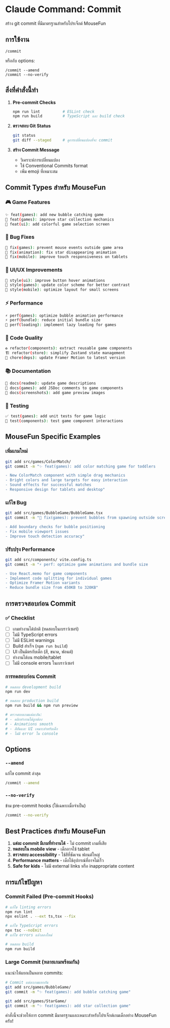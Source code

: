 # Claude Command: Commit

สร้าง git commit ที่มีมาตรฐานสำหรับโปรเจ็กต์ MouseFun

## การใช้งาน
```
/commit
```

หรือกับ options:
```
/commit --amend
/commit --no-verify
```

## สิ่งที่คำสั่งนี้ทำ

1. **Pre-commit Checks**
   ```bash
   npm run lint          # ESLint check
   npm run build         # TypeScript และ build check
   ```

2. **ตรวจสอบ Git Status**
   ```bash
   git status
   git diff --staged     # ดูการเปลี่ยนแปลงที่จะ commit
   ```

3. **สร้าง Commit Message**
   - วิเคราะห์การเปลี่ยนแปลง
   - ใช้ Conventional Commits format
   - เพิ่ม emoji ที่เหมาะสม

## Commit Types สำหรับ MouseFun

### 🎮 Game Features
```bash
✨ feat(games): add new bubble catching game
🎯 feat(games): improve star collection mechanics
🎨 feat(ui): add colorful game selection screen
```

### 🐛 Bug Fixes
```bash
🐛 fix(games): prevent mouse events outside game area
🐛 fix(animation): fix star disappearing animation
🐛 fix(mobile): improve touch responsiveness on tablets
```

### 🎨 UI/UX Improvements
```bash
💄 style(ui): improve button hover animations
🎨 style(games): update color scheme for better contrast
📱 style(mobile): optimize layout for small screens
```

### ⚡ Performance
```bash
⚡️ perf(games): optimize bubble animation performance
⚡️ perf(bundle): reduce initial bundle size
🚀 perf(loading): implement lazy loading for games
```

### 🧱 Code Quality
```bash
♻️ refactor(components): extract reusable game components
🏗️ refactor(store): simplify Zustand state management
🔧 chore(deps): update Framer Motion to latest version
```

### 📚 Documentation
```bash
📝 docs(readme): update game descriptions
📝 docs(games): add JSDoc comments to game components
📸 docs(screenshots): add game preview images
```

### 🧪 Testing
```bash
✅ test(games): add unit tests for game logic
🧪 test(components): test game component interactions
```

## MouseFun Specific Examples

### เพิ่มเกมใหม่
```bash
git add src/games/ColorMatch/
git commit -m "✨ feat(games): add color matching game for toddlers

- New ColorMatch component with simple drag mechanics
- Bright colors and large targets for easy interaction
- Sound effects for successful matches
- Responsive design for tablets and desktop"
```

### แก้ไข Bug
```bash
git add src/games/BubbleGame/BubbleGame.tsx
git commit -m "🐛 fix(games): prevent bubbles from spawning outside screen

- Add boundary checks for bubble positioning
- Fix mobile viewport issues
- Improve touch detection accuracy"
```

### ปรับปรุง Performance
```bash
git add src/components/ vite.config.ts
git commit -m "⚡️ perf: optimize game animations and bundle size

- Use React.memo for game components
- Implement code splitting for individual games
- Optimize Framer Motion variants
- Reduce bundle size from 450KB to 320KB"
```

## การตรวจสอบก่อน Commit

### ✅ Checklist
- [ ] เกมทำงานได้ปกติ (ทดสอบในเบราว์เซอร์)
- [ ] ไม่มี TypeScript errors
- [ ] ไม่มี ESLint warnings
- [ ] Build สำเร็จ (`npm run build`)
- [ ] UI เป็นมิตรกับเด็ก (สี, ขนาด, ฟอนต์)
- [ ] ทำงานได้บน mobile/tablet
- [ ] ไม่มี console errors ในเบราว์เซอร์

### การทดสอบก่อน Commit
```bash
# ทดสอบ development build
npm run dev

# ทดสอบ production build
npm run build && npm run preview

# ตรวจสอบเกมแต่ละอัน:
# - คลิกทำงานได้ถูกต้อง
# - Animations smooth
# - สีสันและ UI เหมาะสำหรับเด็ก
# - ไม่มี error ใน console
```

## Options

### `--amend`
แก้ไข commit ล่าสุด
```bash
/commit --amend
```

### `--no-verify`
ข้าม pre-commit hooks (ใช้เฉพาะเมื่อจำเป็น)
```bash
/commit --no-verify
```

## Best Practices สำหรับ MouseFun

1. **แต่ละ commit มีเกมที่ทำงานได้** - ไม่ commit เกมที่เสีย
2. **ทดสอบใน mobile view** - เด็กอาจใช้ tablet
3. **ตรวจสอบ accessibility** - ใช้สีที่ชัดเจน ฟอนต์ใหญ่
4. **Performance matters** - เด็กใช้อุปกรณ์ที่อาจไม่เร็ว
5. **Safe for kids** - ไม่มี external links หรือ inappropriate content

## การแก้ไขปัญหา

### Commit Failed (Pre-commit Hooks)
```bash
# แก้ไข linting errors
npm run lint
npx eslint . --ext ts,tsx --fix

# แก้ไข TypeScript errors
npx tsc --noEmit
# แก้ไข errors แล้วลองใหม่

# ทดสอบ build
npm run build
```

### Large Commit (หลายเกมพร้อมกัน)
แนะนำให้แยกเป็นหลาย commits:
```bash
# Commit แต่ละเกมแยกกัน
git add src/games/BubbleGame/
git commit -m "✨ feat(games): add bubble catching game"

git add src/games/StarGame/
git commit -m "✨ feat(games): add star collection game"
```

คำสั่งนี้จะช่วยให้การ commit มีมาตรฐานและเหมาะสำหรับโปรเจ็กต์เกมเด็กอย่าง MouseFun ครับ!
